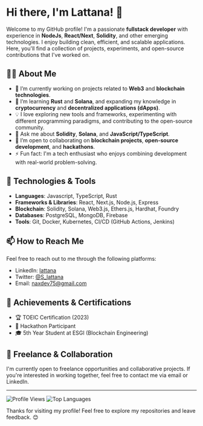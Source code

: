 # Hi there, I'm Lattana! 👋

Welcome to my GitHub profile! I'm a passionate **fullstack developer** with experience in **NodeJs**, **React/Next**, **Solidity**, and other emerging technologies. I enjoy building clean, efficient, and scalable applications. Here, you'll find a collection of projects, experiments, and open-source contributions that I've worked on.

## 👨‍💻 About Me

- 🔭 I’m currently working on projects related to **Web3** and **blockchain technologies**.
- 🌱 I’m learning **Rust** and **Solana**, and expanding my knowledge in **cryptocurrency** and **decentralized applications (dApps)**.
- 💡 I love exploring new tools and frameworks, experimenting with different programming paradigms, and contributing to the open-source community.
- 💬 Ask me about **Solidity**, **Solana**, and **JavaScript/TypeScript**.
- 👯 I’m open to collaborating on **blockchain projects**, **open-source development**, and **hackathons**.
- ⚡ Fun fact: I'm a tech enthusiast who enjoys combining development with real-world problem-solving.

## 🔧 Technologies & Tools

- **Languages**: Javascript, TypeScript, Rust
- **Frameworks & Libraries**: React, Next.js, Node.js, Express
- **Blockchain**: Solidity, Solana, Web3.js, Ethers.js, Hardhat, Foundry
- **Databases**: PostgreSQL, MongoDB, Firebase
- **Tools**: Git, Docker, Kubernetes, CI/CD (GitHub Actions, Jenkins)

## 📫 How to Reach Me

Feel free to reach out to me through the following platforms:

- LinkedIn: [lattana](https://www.linkedin.com/in/lattana-soucksengphet/)
- Twitter: [@S_lattana](https://twitter.com/S_lattana)
- Email: [naxdev75@gmail.com](mailto:naxdev75@gmail.com)

## 🏅 Achievements & Certifications

- 🏆 TOEIC Certification (2023)
- 🏅 Hackathon Participant
- 🎓 5th Year Student at ESGI (Blockchain Engineering)

## 💼 Freelance & Collaboration

I'm currently open to freelance opportunities and collaborative projects. If you're interested in working together, feel free to contact me via email or LinkedIn.

---
![Profile Views](https://komarev.com/ghpvc/?username=0xNaxzerrr&label=Profile%20Views&color=0e75b6&style=flat)
![Top Languages](https://github-readme-stats.vercel.app/api/top-langs/?username=0xNaxzerrr&layout=compact&theme=radical)

Thanks for visiting my profile! Feel free to explore my repositories and leave feedback. 😊
